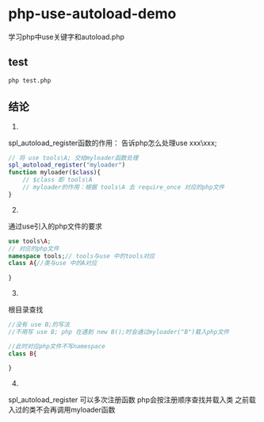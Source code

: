 # php-use-autoload-demo
学习php中use关键字和autoload.php

## test
```
php test.php
```

## 结论
1.
spl_autoload_register函数的作用：
告诉php怎么处理use xxx\xxx;
``` php
// 将 use tools\A; 交给myloader函数处理
spl_autoload_register("myloader")
function myloader($class){
	// $class 即 tools\A
	// myloader的作用：根据 tools\A 去 require_once 对应的php文件
}
```
2.
通过use引入的php文件的要求
``` php 
use tools\A;
// 对应的php文件
namespace tools;// tools与use 中的tools对应
class A{//类与use 中的A对应
	
}
```
3.
根目录查找
``` php
//没有 use B;的写法
//不用写 use B; php 在遇到 new B();时会通过myloader("B")载入php文件

//此时对应php文件不写namespace
class B{
	
}
```
4.
spl_autoload_register 可以多次注册函数
php会按注册顺序查找并载入类
之前载入过的类不会再调用myloader函数